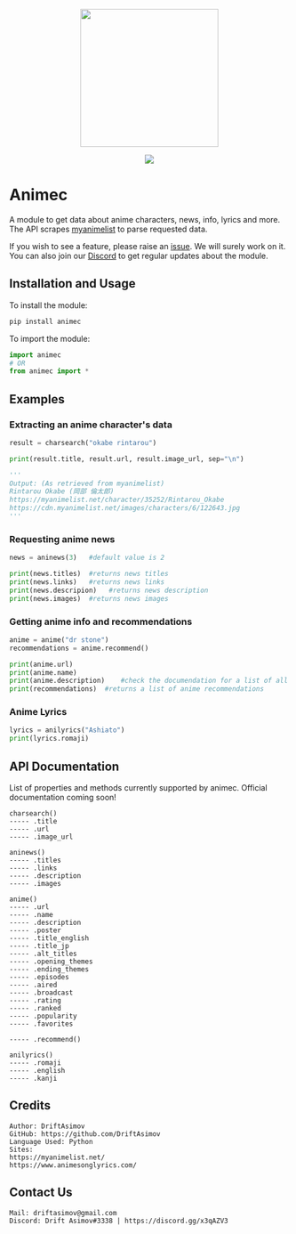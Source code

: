 <p align = "center"><img width="248" height="248" src="https://i.imgur.com/IyUybvv.png"></p>
<p align = "center"><a href = "https://discord.gg/x3qAZV3" target = "_blank"><img src = "https://discord.com/api/guilds/759396489373155338/embed.png"></a></p>

# Animec

A module to get data about anime characters, news, info, lyrics and more.
The API scrapes [myanimelist](https://myanimelist.net/) to parse requested data.

If you wish to see a feature, please raise an [issue](https://github.com/DriftAsimov/animec). We will surely work on it.
You can also join our [Discord](https://discord.gg/x3qAZV3) to get regular updates about the module.

## Installation and Usage

To install the module:
```python
pip install animec
```

To import the module:
```python
import animec
# OR
from animec import *
```

## Examples

### Extracting an anime character's data

```python
result = charsearch("okabe rintarou")

print(result.title, result.url, result.image_url, sep="\n")

'''
Output: (As retrieved from myanimelist)
Rintarou Okabe (岡部 倫太郎)
https://myanimelist.net/character/35252/Rintarou_Okabe
https://cdn.myanimelist.net/images/characters/6/122643.jpg
'''
```

### Requesting anime news

```python
news = aninews(3)   #default value is 2

print(news.titles)  #returns news titles
print(news.links)   #returns news links
print(news.descripion)   #returns news description
print(news.images)  #returns news images

```

### Getting anime info and recommendations

```python
anime = anime("dr stone")
recommendations = anime.recommend()

print(anime.url)
print(anime.name)
print(anime.description)    #check the documendation for a list of all supported attributes
print(recommendations)  #returns a list of anime recommendations
```

### Anime Lyrics

```python
lyrics = anilyrics("Ashiato")
print(lyrics.romaji)
```

## API Documentation

List of properties and methods currently supported by animec.
Official documentation coming soon!

```
charsearch()
----- .title
----- .url
----- .image_url

aninews()
----- .titles
----- .links
----- .description
----- .images

anime()
----- .url
----- .name
----- .description
----- .poster
----- .title_english
----- .title_jp
----- .alt_titles
----- .opening_themes
----- .ending_themes
----- .episodes
----- .aired
----- .broadcast
----- .rating
----- .ranked
----- .popularity
----- .favorites

----- .recommend()

anilyrics()
----- .romaji
----- .english
----- .kanji
```

## Credits

```
Author: DriftAsimov
GitHub: https://github.com/DriftAsimov
Language Used: Python
Sites: 
https://myanimelist.net/
https://www.animesonglyrics.com/
```

## Contact Us
```
Mail: driftasimov@gmail.com
Discord: Drift Asimov#3338 | https://discord.gg/x3qAZV3
```